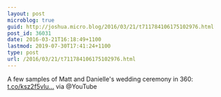 ```yaml
---
layout: post
microblog: true
guid: http://joshua.micro.blog/2016/03/21/t711784106175102976.html
post_id: 36031
date: 2016-03-21T16:18:49+1100
lastmod: 2019-07-30T17:41:24+1100
type: post
url: /2016/03/21/t711784106175102976.html
---
```

A few samples of Matt and Danielle's wedding ceremony in 360: [t.co/ksz2f5vIu...](https://t.co/ksz2f5vIup) via @YouTube
